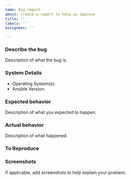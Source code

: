 ```yaml
---
name: Bug report
about: Create a report to help us improve
title: ''
labels: ''
assignees: ''

---
```


### Describe the bug
Description of what the bug is.

### System Details
 - Operating System(s):
 - Ansible Version:

### Expected behavior
Description of what you expected to happen.

### Actual behavior
Description of what happened.

### To Reproduce
<Steps to reproduce>

### Screenshots
If applicable, add screenshots to help explain your problem.
